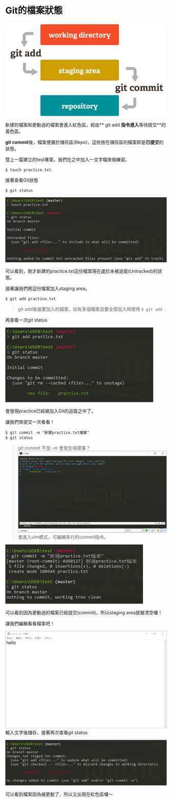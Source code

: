 # Git的檔案狀態

![](/assets/4)

新建的檔案和更動過的檔案會進入紅色區，經由** git add **指令進入**等待提交**的黃色區。

**git commit**後，檔案便置於儲存區\(Repo\)，這些放在儲存區的檔案即是**已提交**的狀態。

暨上一篇建立的test專案，我們在之中加入一文字檔來做練習。

```
$ touch practice.txt
```

接著查看Git狀態

```
$ git status
```

![](/assets/5)

可以看到，剛才新建的practice.txt這份檔案現在處於未被追蹤\(Untracked\)的狀態。

接著讓我們將這份檔案加入staging area。

```
$ git add practice.txt
```

> git add後接要加入的檔案，如有多個檔案且要全部加入時使用 `$ git add .`

再查看一次git status

![](/assets/6)

會發現practice已經被加入Git的追蹤之中了。

讓我們來提交一次看看！

```
$ git commit -m "新建practice.txt檔案"
$ git status
```

> git commit 不加 -m 會發生啥摸事？![](/assets/10)會進入vim模式，可編輯多行的commit指令。

![](/assets/7)

可以看到因為更動過的檔案已經提交\(commit\)，所以staging area就被清空囉！

讓我們編輯看看檔案吧！

![](/assets/8)輸入文字後儲存，接著再次查看git status

![](/assets/9)

可以看到檔案因為被更動了，所以又出現在紅色區囉～

